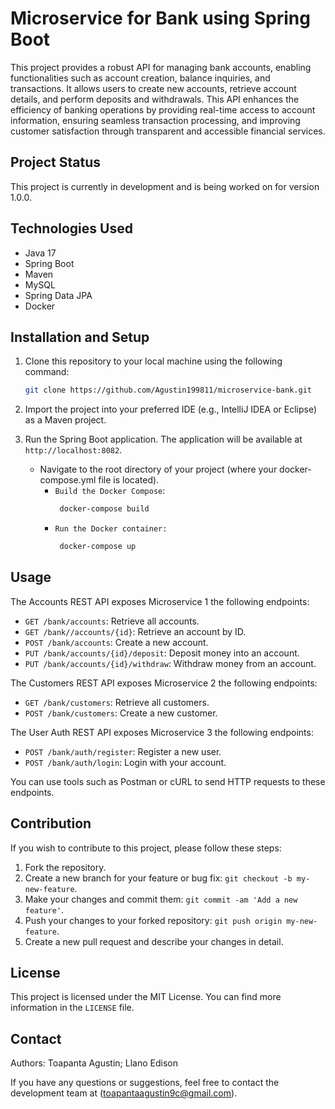 # Microservice for Bank using Spring Boot

This project provides a robust API for managing bank accounts, enabling functionalities such as account creation, balance inquiries, and transactions. It allows users to create new accounts, retrieve account details, and perform deposits and withdrawals. This API enhances the efficiency of banking operations by providing real-time access to account information, ensuring seamless transaction processing, and improving customer satisfaction through transparent and accessible financial services.

## Project Status

This project is currently in development and is being worked on for version 1.0.0.

## Technologies Used

- Java 17
- Spring Boot
- Maven
- MySQL
- Spring Data JPA
- Docker

## Installation and Setup

1. Clone this repository to your local machine using the following command:
    ```bash
    git clone https://github.com/Agustin199811/microservice-bank.git

2. Import the project into your preferred IDE (e.g., IntelliJ IDEA or Eclipse) as a Maven project.

3. Run the Spring Boot application. The application will be available at `http://localhost:8082`.
    - Navigate to the root directory of your project (where your docker-compose.yml file is located).
        - `Build the Docker Compose`:
            ```bash
             docker-compose build
        - `Run the Docker container:`
            ```bash
             docker-compose up

## Usage


The Accounts REST API exposes Microservice 1 the following endpoints:

- `GET /bank/accounts`: Retrieve all accounts.
- `GET /bank//accounts/{id}`: Retrieve an account by ID.
- `POST /bank/accounts`: Create a new account.
- `PUT /bank/accounts/{id}/deposit`: Deposit money into an account.
- `PUT /bank/accounts/{id}/withdraw`: Withdraw money from an account.

The Customers REST API exposes Microservice 2 the following endpoints:

- `GET /bank/customers`: Retrieve all customers.
- `POST /bank/customers`: Create a new customer.

The User Auth REST API exposes Microservice 3 the following endpoints:

- `POST /bank/auth/register`: Register a new user.
- `POST /bank/auth/login`: Login with your account.

You can use tools such as Postman or cURL to send HTTP requests to these endpoints.

## Contribution

If you wish to contribute to this project, please follow these steps:

1. Fork the repository.
2. Create a new branch for your feature or bug fix: `git checkout -b my-new-feature`.
3. Make your changes and commit them: `git commit -am 'Add a new feature'`.
4. Push your changes to your forked repository: `git push origin my-new-feature`.
5. Create a new pull request and describe your changes in detail.

## License

This project is licensed under the MIT License. You can find more information in the `LICENSE` file.

## Contact
Authors: Toapanta Agustin; Llano Edison

If you have any questions or suggestions, feel free to contact the development team at (toapantaagustin9c@gmail.com).
